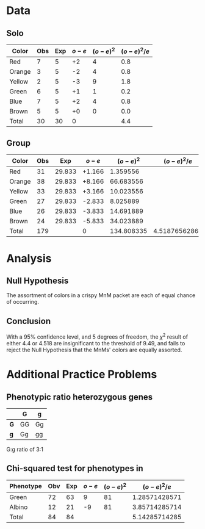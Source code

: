 # Data
## Solo
| Color  | Obs | Exp | $o-e$ | $(o-e)^2$ | $(o-e)^2/e$ | 
| ------ | --- | --- | ----- | --------- | ----------- |
| Red    | 7   | 5   | +2    | 4         | 0.8         |
| Orange | 3   | 5   | -2    | 4         | 0.8         |
| Yellow | 2   | 5   | -3    | 9         | 1.8         |
| Green  | 6   | 5   | +1    | 1         | 0.2         |
| Blue   | 7   | 5   | +2    | 4         | 0.8         |
| Brown  | 5   | 5   | +0    | 0         | 0.0         |
| Total  | 30  | 30  | 0     |           | 4.4         |

## Group
| Color  | Obs | Exp    | $o-e$  | $(o-e)^2$  | $(o-e)^2/e$   |
| ------ | --- | ------ | ------ | ---------- | ------------- |
| Red    | 31  | 29.833 | +1.166 | 1.359556   |               |
| Orange | 38  | 29.833 | +8.166 | 66.683556  |               |
| Yellow | 33  | 29.833 | +3.166 | 10.023556  |               |
| Green  | 27  | 29.833 | -2.833 | 8.025889   |               |
| Blue   | 26  | 29.833 | -3.833 | 14.691889  |               |
| Brown  | 24  | 29.833 | -5.833 | 34.023889  |               |
| Total  | 179 |        | 0      | 134.808335 | 4.51876562867 | 

# Analysis
## Null Hypothesis
The assortment of colors in a crispy MnM packet are each of equal chance of occurring.

## Conclusion
With a 95% confidence level, and 5 degrees of freedom, the $\chi^2$ result of either 4.4 or 4.518 are insignificant to the threshold of 9.49, and fails to reject the Null Hypothesis that the MnMs' colors are equally assorted.

# Additional Practice Problems
## Phenotypic ratio heterozygous genes

|       | **G** | **g** |
| ----- | ----- | ----- |
| **G** | GG    | Gg    |
| **g** | Gg    | gg    |

G:g ratio of 3:1

## Chi-squared test for phenotypes in 

| Phenotype | Obv | Exp | $o-e$ | $(o-e)^2$ | $(o-e)^2/e$   |
| --------- | --- | --- | ----- | --------- | ------------- |
| Green     | 72  | 63  | 9     | 81        | 1.28571428571 |
| Albino    | 12  | 21  | -9    | 81        | 3.85714285714 |
| Total     | 84  | 84  |       |           | 5.14285714285 | 



